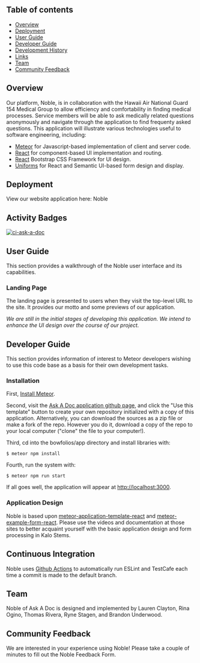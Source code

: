 ## Table of contents

* [Overview](#overview)
* [Deployment](#deployment)
* [User Guide](#user-guide)
* [Developer Guide](#developer-guide)
* [Development History](#development-history)
* [Links](#links)
* [Team](#team)
* [Community Feedback](#community-feedback)

## Overview

Our platform, Noble, is in collaboration with the Hawaii Air National Guard 154 Medical Group to allow efficiency and comfortability in finding medical processes. Service members will be able to ask medically related questions anonymously and navigate through the application to find frequenty asked questions. This application will illustrate various technologies useful to  software engineering, including: 

* [Meteor](https://www.meteor.com/) for Javascript-based implementation of client and server code.
* [React](https://react.dev/) for component-based UI implementation and routing.
* [React](https://react-bootstrap.github.io/) Bootstrap CSS Framework for UI design.
* [Uniforms](https://uniforms.tools/) for React and Semantic UI-based form design and display.

## Deployment
View our website application here: Noble

## Activity Badges
[![ci-ask-a-doc](https://github.com/ics-software-engineering/meteor-application-template-production/actions/workflows/ci.yml/badge.svg)](https://github.com/ics-software-engineering/meteor-application-template-production/actions/workflows/ci.yml)

## User Guide
This section provides a walkthrough of the Noble user interface and its capabilities.

### Landing Page
The landing page is presented to users when they visit the top-level URL to the site. It provides our motto and some previews of our application.

*We are still in the initial stages of developing this application. We intend to enhance the UI design over the course of our project.*

## Developer Guide
This section provides information of interest to Meteor developers wishing to use this code base as a basis for their own development tasks.

### Installation
First, [Install Meteor](https://docs.meteor.com/install.html).

Second, visit the [Ask A Doc application github page](https://github.com/AskADock/ask-a-doc.github.io), and click the "Use this template" button to create your own repository initialized with a copy of this application. Alternatively, you can download the sources as a zip file or make a fork of the repo. However you do it, download a copy of the repo to your local computer ("clone" the file to your computer!).

Third, cd into the bowfolios/app directory and install libraries with:
```angular2html
$ meteor npm install
```

Fourth, run the system with:
```angular2html
$ meteor npm run start
```

If all goes well, the application will appear at [http://localhost:3000](http://localhost:3000).

### Application Design
Noble is based upon [meteor-application-template-react](https://ics-software-engineering.github.io/meteor-application-template-react/) and [meteor-example-form-react](https://ics-software-engineering.github.io/meteor-example-form-react/).  Please use the videos and documentation at those sites to better acquaint yourself with the basic application design and form processing in Kalo Stems.

## Continuous Integration
Noble uses [Github Actions](https://docs.github.com/en/free-pro-team@latest/actions) to automatically run ESLint and TestCafe each time a commit is made to the default branch.

## Team
Noble of Ask A Doc is designed and implemented by Lauren Clayton, Rina Ogino, Thomas Rivera, Ryne Stagen, and Brandon Underwood.

## Community Feedback
We are interested in your experience using Noble! Please take a couple of minutes to fill out the Noble Feedback Form.
